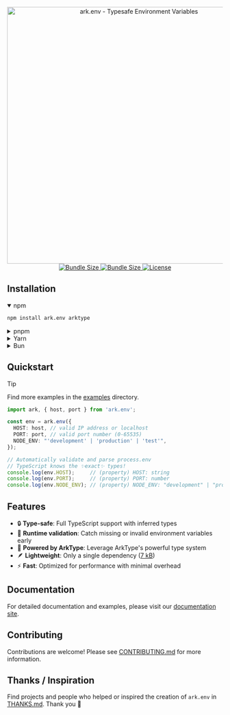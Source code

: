 <p align="center">
  <a href="https://yam.codes/ark.env">
    <img alt="ark.env - Typesafe Environment Variables" src="https://og.tailgraph.com/og?titleFontFamily=JetBrains+Mono&textFontFamily=Inter&title=ark.env&titleTailwind=text-[%23e9eef9]%20font-bold%20relative%20decoration-%5Brgb(180,215,255)%5D%20decoration-wavy%20decoration-[5px]%20underline%20underline-offset-[16px]%20text-5xl%20mb-8&text=Typesafe%20Environment%20Variables&textTailwind=text-[%238b9dc1]%20text-3xl&bgTailwind=bg-gradient-to-b%20from-[%23061a3a]%20to-black" width="600px">
  </a>
  <br />
  <a href="https://www.npmjs.com/package/ark.env">
    <img alt="Bundle Size" src="https://badgen.net/bundlephobia/minzip/ark.env?icon=npm">
  </a>
  <a href="https://www.npmjs.com/package/ark.env">
    <img alt="Bundle Size" src="https://badgen.net/bundlephobia/dependency-count/ark.env?icon=npm">
  </a>
  <a href="https://github.com/arktypeio/arktype">
    <img alt="License" src="https://badgen.net/static/powered by/ArkType?icon=github">
  </a>
</p>

## Installation

<details open>
<summary>npm</summary>

```sh
npm install ark.env arktype
```
</details>

<details>
<summary>pnpm</summary>

```sh
pnpm add ark.env arktype
```
</details>

<details>
<summary>Yarn</summary>

```sh
yarn add ark.env arktype
```
</details>

<details>
<summary>Bun</summary>

```sh
bun add ark.env arktype
```
</details>

## Quickstart

> [!TIP]
> Find more examples in the [examples](https://github.com/yamcodes/ark.env/tree/main/examples) directory.

```ts
import ark, { host, port } from 'ark.env';

const env = ark.env({
  HOST: host, // valid IP address or localhost
  PORT: port, // valid port number (0-65535)
  NODE_ENV: "'development' | 'production' | 'test'",
});

// Automatically validate and parse process.env
// TypeScript knows the ✨exact✨ types!
console.log(env.HOST);     // (property) HOST: string
console.log(env.PORT);     // (property) PORT: number
console.log(env.NODE_ENV); // (property) NODE_ENV: "development" | "production" | "test"
```

## Features

- 🔒 **Type-safe**: Full TypeScript support with inferred types
- 🚀 **Runtime validation**: Catch missing or invalid environment variables early
- 💪 **Powered by ArkType**: Leverage ArkType's powerful type system
- 🪶 **Lightweight**: Only a single dependency ([7 kB](https://github.com/alexeyraspopov/picocolors#benchmarks))
- ⚡ **Fast**: Optimized for performance with minimal overhead

## Documentation

For detailed documentation and examples, please visit our [documentation site](https://yam.codes/ark.env).

## Contributing

Contributions are welcome! Please see [CONTRIBUTING.md](https://github.com/yamcodes/ark.env/blob/main/CONTRIBUTING.md) for more information.

## Thanks / Inspiration

Find projects and people who helped or inspired the creation of `ark.env` in [THANKS.md](https://github.com/yamcodes/ark.env/blob/main/THANKS.md). Thank you 🙏
